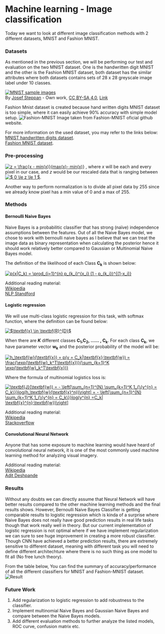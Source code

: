 # Machine learning - Image classification

Today we want to look at different image classification methods with 2 different datasets, MNIST and Fashion MNIST.

### Datasets 

As mentioned in the previous section, we will be performing our test and evaluation on the two MNIST dataset. One is the handwritten digit MNIST and the other is the Fashion MNIST dataset, both dataset has the similar attributes where both datasets contains sets of 28 x 28 greyscale image label under 10 classes.

<p><a href="https://commons.wikimedia.org/wiki/File:MnistExamples.png#/media/File:MnistExamples.png"><img src="https://upload.wikimedia.org/wikipedia/commons/2/27/MnistExamples.png" alt="MNIST sample images"></a><br>By <a href="//commons.wikimedia.org/w/index.php?title=User:Jost_swd15&amp;action=edit&amp;redlink=1" class="new" title="User:Jost swd15 (page does not exist)">Josef Steppan</a> - <span class="int-own-work" lang="en">Own work</span>, <a href="https://creativecommons.org/licenses/by-sa/4.0" title="Creative Commons Attribution-Share Alike 4.0">CC BY-SA 4.0</a>, <a href="https://commons.wikimedia.org/w/index.php?curid=64810040">Link</a></p>

Fashion Mnist dataset is created because hand written digits MNIST dataset is too simple, where it can easily achieve 90% accuracy with simple model setup.
![Fashion-MNIST](https://github.com/zalandoresearch/fashion-mnist/blob/master/doc/img/fashion-mnist-sprite.png)
Image taken from Fashion-MNIST oficial github website.

For more information on the used dataset, you may refer to the links below: <br /> 
[MNIST handwritten digits dataset](yann.lecun.com/exdb/mnist/). <br /> 
[Fashion MNIST dataset](https://github.com/zalandoresearch/fashion-mnist). <br /> 

### Pre-processing 

<a href="https://www.codecogs.com/eqnedit.php?latex=z&space;=&space;\frac{x&space;-&space;min(x)}{max(x)-&space;min(x)}" target="_blank"><img src="https://latex.codecogs.com/gif.latex?z&space;=&space;\frac{x&space;-&space;min(x)}{max(x)-&space;min(x)}" title="z = \frac{x - min(x)}{max(x)- min(x)}" /></a> 
, where _x_ will be each and every pixel in our case, and _z_ would be our rescaled data that is ranging between <a href="https://www.codecogs.com/eqnedit.php?latex=$&space;0&space;\le&space;z&space;\le&space;1&space;$" target="_blank"><img src="https://latex.codecogs.com/gif.latex?$&space;0&space;\le&space;z&space;\le&space;1&space;$" title="$ 0 \le z \le 1 $" /></a>. 

Another way to perform normalization is to divide all pixel data by 255 since we already know pixel has a min value of 0 and a max of 255.

### Methods 

#### Bernoulli Naive Bayes 
Naive Bayes is a probabilitic classifier that has strong (naïve) independence assumptions between the features. Out of all the Naive Bayes model, we chose to work with bernoulli naive bayes as I believe that we can treat the image data as binary representation when calculating the posterior hence it should work relatively better compared to Gaussian or Multinomial Naive Bayes model.

The definition of the likelihood of each Class <b>C<sub>k</sub></b> is shown below: <br />

<a href="https://www.codecogs.com/eqnedit.php?latex=p(x|C_k)&space;=&space;\prod_{i=1}^{n}&space;p_{k_i}^{x_i}&space;(1&space;-&space;p_{k_i})^{(1-x_i)}" target="_blank"><img src="https://latex.codecogs.com/gif.latex?p(x|C_k)&space;=&space;\prod_{i=1}^{n}&space;p_{k_i}^{x_i}&space;(1&space;-&space;p_{k_i})^{(1-x_i)}" title="p(x|C_k) = \prod_{i=1}^{n} p_{k_i}^{x_i} (1 - p_{k_i})^{(1-x_i)}" /></a>

Additional reading material: <br />
[Wikipedia](https://en.wikipedia.org/wiki/Naive_Bayes_classifier#Bernoulli_naive_Bayes) <br />
[NLP Standford](https://nlp.stanford.edu/IR-book/html/htmledition/the-bernoulli-model-1.html) <br />

#### Logistic regression 
We will use multi-class logistic regression for this task, with softmax function, where the definition can be found below: 

<a href="https://www.codecogs.com/eqnedit.php?latex=$\textbf{x}&space;\in&space;\textbf{R}^{D}$" target="_blank"><img src="https://latex.codecogs.com/gif.latex?$\textbf{x}&space;\in&space;\textbf{R}^{D}$" title="$\textbf{x} \in \textbf{R}^{D}$" /></a>

When there are <b>_K_</b> different classes <b>C<sub>1</sub>,C<sub>2</sub>, ...... , C<sub>k</sub></b>. For each class <b>C<sub>k</sub></b>, we have parameter vector <b>w<sub>k</sub></b> and the posterior probability of the model will be: 

<a href="https://www.codecogs.com/eqnedit.php?latex=h_\textbf{w}(\textbf{x})&space;=&space;p(y&space;=&space;C_k|\textbf{x};\textbf{w})&space;=&space;\frac{\exp(\textbf{w}_k^T\textbf{x})}{\sum_{k=1}^K&space;\exp(\textbf{w}_k^T\textbf{x})}" target="_blank"><img src="https://latex.codecogs.com/gif.latex?h_\textbf{w}(\textbf{x})&space;=&space;p(y&space;=&space;C_k|\textbf{x};\textbf{w})&space;=&space;\frac{\exp(\textbf{w}_k^T\textbf{x})}{\sum_{k=1}^K&space;\exp(\textbf{w}_k^T\textbf{x})}" title="h_\textbf{w}(\textbf{x}) = p(y = C_k|\textbf{x};\textbf{w}) = \frac{\exp(\textbf{w}_k^T\textbf{x})}{\sum_{k=1}^K \exp(\textbf{w}_k^T\textbf{x})}" /></a>

Where the formula of multinomial logistics loss is:

<a href="https://www.codecogs.com/eqnedit.php?latex=\textbf{J}(\textbf{w})&space;=&space;-&space;\left[\sum_{n=1}^{N}&space;\sum_{k=1}^K&space;1_{\{y^{n}&space;=&space;C_k\}}log(h_\textbf{w}(\textbf{x}^n))\right]&space;=&space;-&space;\left[\sum_{n=1}^{N}&space;\sum_{k=1}^K&space;1_{\{y^{n}&space;=&space;C_k\}}log(y^{n}&space;=C_k|&space;\textbf{x}^{n};\textbf{w})\right]" target="_blank"><img src="https://latex.codecogs.com/gif.latex?\textbf{J}(\textbf{w})&space;=&space;-&space;\left[\sum_{n=1}^{N}&space;\sum_{k=1}^K&space;1_{\{y^{n}&space;=&space;C_k\}}log(h_\textbf{w}(\textbf{x}^n))\right]&space;=&space;-&space;\left[\sum_{n=1}^{N}&space;\sum_{k=1}^K&space;1_{\{y^{n}&space;=&space;C_k\}}log(y^{n}&space;=C_k|&space;\textbf{x}^{n};\textbf{w})\right]" title="\textbf{J}(\textbf{w}) = - \left[\sum_{n=1}^{N} \sum_{k=1}^K 1_{\{y^{n} = C_k\}}log(h_\textbf{w}(\textbf{x}^n))\right] = - \left[\sum_{n=1}^{N} \sum_{k=1}^K 1_{\{y^{n} = C_k\}}log(y^{n} =C_k| \textbf{x}^{n};\textbf{w})\right]" /></a>

Additional reading material:  <br />
[Wikipedia](https://en.wikipedia.org/wiki/Logistic_regression) <br />
[Stackoverflow](https://stackoverflow.com/questions/36051506/difference-between-logistic-regression-and-softmax-regression) <br />

#### Convolutional Neural Network 

Anyone that has some exposure to machine learning would have heard of convolutional neural network, it is one of the most commonly used machine learning method for analyzing visual imagery. 

Additional reading material: <br />
[Wikipedia](https://en.wikipedia.org/wiki/Convolutional_neural_network) <br />
[Adit Deshpande](https://adeshpande3.github.io/A-Beginner%27s-Guide-To-Understanding-Convolutional-Neural-Networks/) <br />

### Results 

Without any doubts we can directly assume that Neural Network will have better results compared to the other machine learning methods and the final results shows. However, Bernoulli Naive Bayes Classifier is getting comparable results to logistic regression which is kinda of a surprise where Naive Bayes does not really have good prediction results in real life tasks though that work really well in theory. But our current implementation of logistic regression is not optimal where if we have implement regularization we can sure to see huge improvement in creating a more robust classifier. Though CNN have achieved a better prediction results, there are extremely sensitive to different dataset, meaning with different task you will need to define different architechture where there is no such thing as one model to fit all (No free lunch theory).

From the table below, You can find the summary of accuracy/performance of all the different classifiers for MNIST and Fashion-MNIST dataset.
![Result](https://github.com/MingSheng92/Image_Classification/blob/master/img/result.JPG)

### Future Work 
1. Add regularization to logistic regression to add robustness to the classifier.
2. Implement multinomial Naive Bayes and Gaussian Naive Bayes and compare between the Naive Bayes models.
3. Add different evaluation methods to further analyze the listed models, ROC curve, confusion matrix etc.
